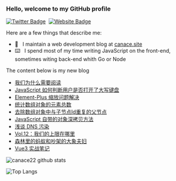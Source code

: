 ### Hello, welcome to my GitHub profile

[![Twitter Badge](https://img.shields.io/badge/-@Canace22-1ca0f1?style=flat-square&labelColor=1ca0f1&logo=twitter&logoColor=white&link=https://twitter.com/CanaceSteve)](https://twitter.com/CanaceSteve)&nbsp;&nbsp;[![Website Badge](https://img.shields.io/badge/-canace.site-0d3b73?style=flat-square&logo=website&logoColor=white&link=https://canace.site/)](https://canace.site/)

Here are a few things that describe me:

- 📝&nbsp;&nbsp; I maintain a web development blog at [canace.site](https://canace.site/)
- ⌨️&nbsp;&nbsp; I spend most of my time writing JavaScript on the front-end, sometimes witing back-end whith Go or Node

The content below is my new blog

<!-- BLOG-POST-LIST:START -->
- [我们为什么需要阅读](https://canace.site/%E6%88%91%E4%BB%AC%E4%B8%BA%E4%BB%80%E4%B9%88%E9%9C%80%E8%A6%81%E9%98%85%E8%AF%BB/)
- [JavaScript 如何判断用户是否打开了大写键盘](https://canace.site/JavaScript%E5%A6%82%E4%BD%95%E5%88%A4%E6%96%AD%E7%94%A8%E6%88%B7%E6%98%AF%E5%90%A6%E6%89%93%E5%BC%80%E4%BA%86%E5%A4%A7%E5%86%99%E9%94%AE%E7%9B%98/)
- [Element-Plus 缩放问题解决](https://canace.site/element-plus-table-%E7%BB%84%E4%BB%B6%E7%BC%A9%E6%94%BE%E9%97%AE%E9%A2%98%E8%A7%A3%E5%86%B3/)
- [统计数组对象的元素总数](https://canace.site/%E7%BB%9F%E8%AE%A1%E6%95%B0%E7%BB%84%E5%AF%B9%E8%B1%A1%E7%9A%84%E5%85%83%E7%B4%A0%E6%80%BB%E6%95%B0/)
- [去除数组对象中与子节点Id重复的父节点](https://canace.site/%E5%8E%BB%E9%99%A4%E6%95%B0%E7%BB%84%E5%AF%B9%E8%B1%A1%E4%B8%AD%E4%B8%8E%E5%AD%90%E8%8A%82%E7%82%B9id%E9%87%8D%E5%A4%8D%E7%9A%84%E7%88%B6%E8%8A%82%E7%82%B9/)
- [JavaScript 自带的对象深拷贝方法](https://canace.site/JavaScript%E8%87%AA%E5%B8%A6%E7%9A%84%E5%AF%B9%E8%B1%A1%E6%B7%B1%E6%8B%B7%E8%B4%9D%E6%96%B9%E6%B3%95/)
- [浅谈 DNS 污染](https://canace.site/%E6%B5%85%E8%B0%88DNS%E6%B1%A1%E6%9F%93/)
- [Vol.12：我们的上限在哪里](https://canace.site/issue-12/)
- [森林里的蚂蚁和吵架的大象夫妇](https://canace.site/%E8%9A%82%E8%9A%81/)
- [Vue3 实战笔记](https://canace.site/vue3-notes/)
<!-- BLOG-POST-LIST:END -->

![canace22 github stats](https://github-readme-stats.vercel.app/api?username=canace22&count_private=true&show_icons=true&theme=vue)

![Top Langs](https://github-readme-stats.vercel.app/api/top-langs/?username=canace22&count_private=true&layout=compact)



